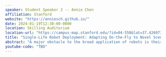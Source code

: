 ```yaml
---
speaker: Student Speaker 2 -- Annie Chen
affiliation: Stanford
website: "https://anniesch.github.io/"
date: 2024-01-19T12:30:00-0000
location: Skilling Auditorium
location-url: "https://campus-map.stanford.edu/?id=04-550&lat=37.42697371527761&lng=-122.17280664808126&zoom=18&srch=undefined"
title: "Single-Life Robot Deployment: Adapting On-the-Fly to Novel Scenarios"
abstract: "A major obstacle to the broad application of robots is their inability to adapt to unexpected circumstances, which limits their uses largely to tightly controlled environments. Even equipped with prior experience and pre-training, robots will inevitably encounter out-of-distribution (OOD) situations at deployment time that may require a large amount of on-the-fly adaptation. In this talk, I will first motivate and introduce the problem setting of single-life deployment, which provides a natural setting to study the challenge of autonomously adapting to unfamiliar situations.  I will then present our recent work on this problem, Robust Autonomous Modulation (ROAM). By effectively identifying relevant behaviors on-the-fly, ROAM adapts over 2x as efficiently compared to existing methods when facing a variety of OOD situations during deployment. Crucially, this adaptation process all happens within a single episode at test time, without any human supervision."
youtube-code: "TBD"
---
```

